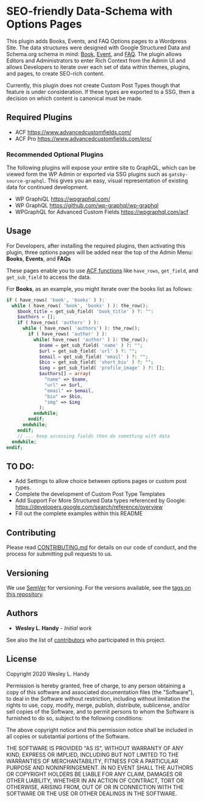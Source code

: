 # SEO-friendly Data-Schema with Options Pages

This plugin adds Books, Events, and FAQ Options pages to a Wordpress Site. The data structures were designed with Google Structured Data and Schema.org schema in mind: [Book](https://developers.google.com/search/docs/data-types/book), [Event](https://developers.google.com/search/docs/data-types/event), and [FAQ](https://developers.google.com/search/docs/data-types/faqpage). The plugin allows Editors and Administrators to enter Rich Context from the Admin UI and allows Developers to iterate over each set of data within themes, plugins, and pages, to create SEO-rich content. 

Currently, this plugin does not create Custom Post Types though that feature is under consideration. If these types are exported to a SSG, then a decision on which content is canonical must be made.

## Required Plugins

 - ACF https://www.advancedcustomfields.com/
 - ACF Pro https://www.advancedcustomfields.com/pro/

### Recommended Optional Plugins

The following plugins will expose your entire site to GraphQL, which can be viewed form the WP Admin or exported via SSG plugins such as `gatsby-source-graphql`. This gives you an easy, visual representation of existing data for continued development.

 - WP GraphiQL https://wpgraphql.com/
 - WP GraphQL https://github.com/wp-graphql/wp-graphql
 - WPGraphQL for Advanced Custom Fields https://wpgraphql.com/acf

## Usage

For Developers, after installing the required plugins, then activating this plugin, three options pages will be added near the top of the Admin Menu: **Books**, **Events**, and **FAQs**

These pages enable you to use [ACF functions](https://www.advancedcustomfields.com/resources/) like `have_rows`, `get_field`, and `get_sub_field` to access the data.

For **Books**, as an example, you might iterate over the books list as follows:

```php
if ( have_rows( 'book', 'books' ) ):
  while ( have_rows( 'book', 'books' ) ): the_row(); 
    $book_title = get_sub_field( 'book_title' ) ?: "":
    $authors = [];
    if ( have_rows( 'authors' ) ):
      while ( have_rows( 'authors') ): the_row();
        if ( have_rows( 'author' ) ):
          while( have_rows( 'author' ) ): the_row();
            $name = get_sub_field( 'name' ) ?: "";
            $url = get_sub_field( 'url' ) ?: "";
            $email = get_sub_field( 'email' ) ?: "";
            $bio = get_sub_field( 'short_bio' ) ?: "";
            $img = get_sub_field( 'profile_image' ) ?: [];
            $authors[] = array(
              "name" => $name,
              "url" => $url,
              "email" => $email,
              "bio" => $bio,
              "img" => $img
            );
          endwhile;
        endif;
      endwhile;
    endif;
    // ... keep accessing fields then do something with data
  endwhile;
endif;
```

## TO DO:

- Add Settings to allow choice between options pages or custom post types.
- Complete the development of Custom Post Type Templates
- Add Support For More Structured Data types referenced by Google: https://developers.google.com/search/reference/overview
- Fill out the complete examples within this README

## Contributing

Please read [CONTRIBUTING.md](CONTRIBUTING.md) for details on our code of conduct, and the process for submitting pull requests to us.

## Versioning

We use [SemVer](http://semver.org/) for versioning. For the versions available, see the [tags on this repository](https://github.com/wesleylhandy/books-events-faq-options/tags). 

## Authors

* **Wesley L. Handy** - *Initial work* 

See also the list of [contributors](https://github.com/wesleylhandy/books-events-faq-options/contributors) who participated in this project.

## License

Copyright 2020 Wesley L. Handy

Permission is hereby granted, free of charge, to any person obtaining a copy of this software and associated documentation files (the "Software"), to deal in the Software without restriction, including without limitation the rights to use, copy, modify, merge, publish, distribute, sublicense, and/or sell copies of the Software, and to permit persons to whom the Software is furnished to do so, subject to the following conditions:

The above copyright notice and this permission notice shall be included in all copies or substantial portions of the Software.

THE SOFTWARE IS PROVIDED "AS IS", WITHOUT WARRANTY OF ANY KIND, EXPRESS OR IMPLIED, INCLUDING BUT NOT LIMITED TO THE WARRANTIES OF MERCHANTABILITY, FITNESS FOR A PARTICULAR PURPOSE AND NONINFRINGEMENT. IN NO EVENT SHALL THE AUTHORS OR COPYRIGHT HOLDERS BE LIABLE FOR ANY CLAIM, DAMAGES OR OTHER LIABILITY, WHETHER IN AN ACTION OF CONTRACT, TORT OR OTHERWISE, ARISING FROM, OUT OF OR IN CONNECTION WITH THE SOFTWARE OR THE USE OR OTHER DEALINGS IN THE SOFTWARE.